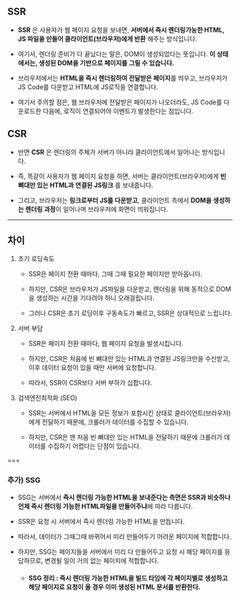 ## SSR

- **SSR** 은 사용자가 웹 페이지 요청을 보내면, **서버에서 즉시 렌더링가능한 HTML, JS 파일을 만들어 클라이언트(브라우저)에게 반환** 해주는 방식입니다. 

- 여기서, 렌더링 준비가 다 끝났다는 말은, DOM이 생성되었다는 뜻입니다. **이 상태에서는, 생성된 DOM을 기반으로 페이지를 그릴 수 있습니다.**

- 브라우저에서는 **HTML을 즉시 렌더링하여 전달받은 페이지**를 띄우고, 브라우저가 JS Code를 다운받고 HTML에 JS로직을 연결합니다.

- 여기서 주의할 점은, 웹 브라우저에 전달받은 페이지가 나오더라도, JS Code를 다운로드한 다음에, 로직이 연결되어야 이벤트가 발생한다는 점입니다.

## CSR

- 반면 **CSR** 은 렌더링의 주체가 서버가 아니라 클라이언트에서 일어나는 방식입니다. 

- 즉, 똑같이 사용자가 웹 페이지 요청을 하면, 서버는 클라이언트(브라우저)에게 **빈 뼈대만 있는 HTML과 연결된 JS링크** 를 보내줍니다.

- 그리고, 브라우저는 **링크로부터 JS를 다운받고**, 클라이언트 측에서 **DOM을 생성하는 렌더링 과정**이 일어나며 브라우저에 화면이 띄워집니다.

---

## 차이

1. 초기 로딩속도 
    - SSR은 페이지 전환 때마다, 그때 그때 필요한 페이지만 받아옵니다. 
    
    - 하지만, CSR은 브라우저가 JS파일을 다운받고, 렌더링을 위해 동적으로 DOM을 생성하는 시간을 기다려야 하니 오래걸립니다.

    - 그러나 CSR은 초기 로딩이후 구동속도가 빠르고, SSR은 상대적으로 느립니다.

2. 서버 부담
    - SSR은 페이지 전환 때마다, 웹 페이지 요청을 발생시킵니다.

    - 하지만, CSR은 처음에 빈 뼈대만 있는 HTML과 연결된 JS링크만을 수신받고, 이후 데이터 요청이 있을 때만 서버에 요청합니다.

    - 따라서, SSR이 CSR보다 서버 부하가 십합니다.

3. 검색엔진최적화 (SEO)
    - SSR는 서버에서 HTML을 모든 정보가 포함시킨 상태로 클라이언트(브라우저)에게 전달하기 때문에, 크롤러가 데이터를 수집할 수 있습니다.

    - 하지만, CSR은 맨 처음 빈 뼈대만 있는 HTML을 전달하기 때문에 크롤러가 데이터를 수집하기 어렵다는 단점이 있습니다.


===

### 추가) SSG

- SSG는 서버에서 **즉시 렌더링 가능한 HTML을 보내준다는 측면은 SSR과 비슷하나 언제 즉시 렌더링 가능한 HTML파일을 만들어주냐**에 따라 다릅니다. 

- SSR은 요청 시 서버에서 즉시 렌더링 가능한 HTML을 만듭니다.
- 따라서, 데이터가 그때그때 바뀌어서 미리 만들어두기 어려운 페이지에 적합합니다.

- 하지만, SSG는 페이지들을 서버에서 미리 다 만들어두고 요청 시 해당 페이지를 응답하므로, 변경될 일이 거의 없는 페이지에 적합합니다.

    * #### **SSG 정리** : **즉시 렌더링 가능한 HTML을 빌드 타임에 각 페이지별로 생성**하고 해당 페이지로 요청이 올 경우 이미 생성된 HTML 문서를 반환한다.